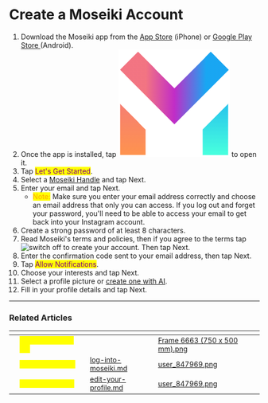 # Create a Moseiki Account

1. Download the Moseiki app from the [App Store](https://apps.apple.com/us/app/instagram/id389801252) (iPhone) or [Google Play Store ](https://play.google.com/store)(Android).
2. Once the app is installed, tap <img src="../../.gitbook/assets/Screenshot 2024-04-21 at 00.13.55.png" alt="" data-size="line"> to open it.
3. Tap <mark style="color:purple;">Let's Get Started</mark>.
4. Select a [Moseiki Handle](../../moseiki-features/moseiki-handle.md) and tap Next.
5. Enter your email and tap Next.&#x20;
   * <mark style="color:orange;">Note:</mark> Make sure you enter your email address correctly and choose an email address that only you can access. If you log out and forget your password, you'll need to be able to access your email to get back into your Instagram account.
6. Create a strong password of at least 8 characters.
7. Read Moseiki's terms and policies, then if you agree to the terms tap ![switch off](https://static.xx.fbcdn.net/assets/?revision=441432371766381\&name=instagram-toggleprofile-shared\&density=1) to create your account. Then tap Next.
8. Enter the confirmation code sent to your email address, then tap Next.
9. Tap <mark style="color:purple;">Allow Notifications</mark>.
10. Choose your interests and tap Next.
11. Select a profile picture or [create one with AI](../../moseiki-features/ai-profile-picture-generation.md).
12. Fill in your profile details and tap Next.&#x20;

***

### Related Articles

<table data-view="cards"><thead><tr><th></th><th></th><th></th><th data-hidden data-card-target data-type="content-ref"></th><th data-hidden data-card-cover data-type="files"></th></tr></thead><tbody><tr><td></td><td><mark style="color:yellow;"><strong>What is Moseiki Id?</strong></mark></td><td></td><td></td><td><a href="../../.gitbook/assets/Frame 6663 (750 x 500 mm).png">Frame 6663 (750 x 500 mm).png</a></td></tr><tr><td></td><td><mark style="color:yellow;"><strong>Log into Moseiki</strong></mark></td><td></td><td><a href="../log-into-moseiki.md">log-into-moseiki.md</a></td><td><a href="../../.gitbook/assets/user_847969.png">user_847969.png</a></td></tr><tr><td></td><td><mark style="color:yellow;"><strong>Edit Your Profile</strong></mark></td><td></td><td><a href="../your-moseiki-profile/edit-your-profile.md">edit-your-profile.md</a></td><td><a href="../../.gitbook/assets/user_847969.png">user_847969.png</a></td></tr></tbody></table>

